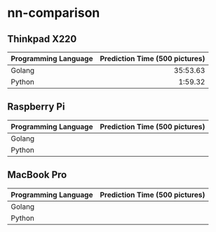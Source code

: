 # nn-comparison

## Thinkpad X220

| Programming Language | Prediction Time (500 pictures) |
| :------------------- | -----------------------------: |
| Golang               |                       35:53.63 |
| Python               |                        1:59.32 |

## Raspberry Pi

| Programming Language | Prediction Time (500 pictures) |
| :------------------- | -----------------------------: |
| Golang               |                                |
| Python               |                                |

## MacBook Pro

| Programming Language | Prediction Time (500 pictures) |
| :------------------- | -----------------------------: |
| Golang               |                                |
| Python               |                                |
